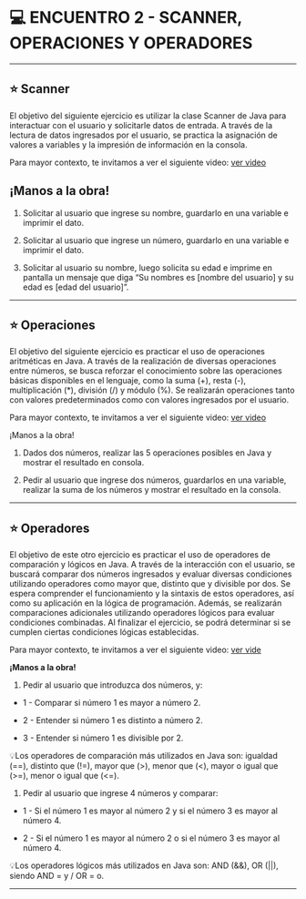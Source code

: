 # :computer: ENCUENTRO 2 - SCANNER, OPERACIONES Y OPERADORES

---

## :star: Scanner

El objetivo del siguiente ejercicio es utilizar la clase Scanner de Java para interactuar con el usuario y solicitarle datos de entrada. A través de la lectura de datos ingresados por el usuario, se practica la asignación de valores a variables y la impresión de información en la consola.

Para mayor contexto, te invitamos a ver el siguiente video: [ver video](https://youtu.be/KFRtT8ibhLo)

## ¡Manos a la obra!

1. Solicitar al usuario que ingrese su nombre, guardarlo en una variable e imprimir el dato. 

2. Solicitar al usuario que ingrese un número, guardarlo en una variable e imprimir el dato. 

3. Solicitar al usuario su nombre, luego solicita su edad e imprime en pantalla un mensaje que diga “Su nombres es [nombre del usuario] y su edad es [edad del usuario]”.


---

## :star:  Operaciones

El objetivo del siguiente ejercicio es practicar el uso de operaciones aritméticas en Java. A través de la realización de diversas operaciones entre números, se busca reforzar el conocimiento sobre las operaciones básicas disponibles en el lenguaje, como la suma (+), resta (-), multiplicación (*), división (/) y módulo (%). Se realizarán operaciones tanto con valores predeterminados como con valores ingresados por el usuario. 

Para mayor contexto, te invitamos a ver el siguiente video: [ver video](https://youtu.be/l1ieLWz4rnQ)

¡Manos a la obra!

1. Dados dos números, realizar las 5 operaciones posibles en Java y mostrar el resultado en consola. 

2. Pedir al usuario que ingrese dos números, guardarlos en una variable, realizar la suma de los números y mostrar el resultado en la consola.

---

## :star: Operadores

El objetivo de este otro ejercicio es practicar el uso de operadores de comparación y lógicos en Java. A través de la interacción con el usuario, se buscará comparar dos números ingresados y evaluar diversas condiciones utilizando operadores como mayor que, distinto que y divisible por dos. Se espera comprender el funcionamiento y la sintaxis de estos operadores, así como su aplicación en la lógica de programación. Además, se realizarán comparaciones adicionales utilizando operadores lógicos para evaluar condiciones combinadas. Al finalizar el ejercicio, se podrá determinar si se cumplen ciertas condiciones lógicas establecidas.

Para mayor contexto, te invitamos a ver el siguiente video: [ver vide](https://youtu.be/TvEDlFam_IY)

**¡Manos a la obra!**

1. Pedir al usuario que introduzca dos números, y: 

- 1 - Comparar si número 1 es mayor a número 2.

- 2 - Entender si número 1 es distinto a número 2.

- 3 - Entender si número 1 es divisible por 2.

💡Los operadores de comparación más utilizados en Java son: igualdad (==), distinto que (!=), mayor que (>), menor que (<), mayor o igual que (>=), menor o igual que (<=).


1. Pedir al usuario que ingrese 4 números y comparar:

- 1 - Si el número 1 es mayor al número 2 y si el número 3 es mayor al número 4.

- 2 - Si el número 1 es mayor al número 2 o si el número 3 es mayor al número 4.

💡Los operadores lógicos más utilizados en Java son: AND (&&), OR (||), siendo AND = y  / OR = o.

---
